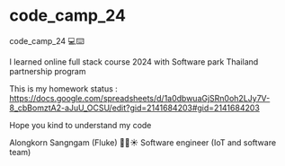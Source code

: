 # code_camp_24

code_camp_24 💻⌨️

I learned online full stack course 2024 with Software park Thailand partnership program

This is my homework status : https://docs.google.com/spreadsheets/d/1a0dbwuaGjSRn0oh2LJy7V-8_cbBomztA2-aJuU_OCSU/edit?gid=2141684203#gid=2141684203 

Hope you kind to understand my code 


Alongkorn Sangngam (Fluke) 👨🤖☀️
Software engineer (IoT and software team)





